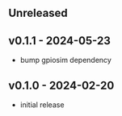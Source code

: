 <a name="unreleased"></a>

## Unreleased

<a name="v0.1.1"></a>

## v0.1.1 - 2024-05-23

- bump gpiosim dependency

<a name="v0.1.0"></a>

## v0.1.0 - 2024-02-20

 - initial release
